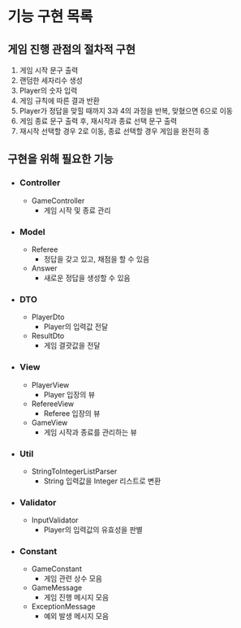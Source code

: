 # 기능 구현 목록

## 게임 진행 관점의 절차적 구현

1. 게임 시작 문구 출력
2. 랜덤한 세자리수 생성
3. Player의 숫자 입력
4. 게임 규칙에 따른 결과 반환
5. Player가 정답을 맞힐 때까지 3과 4의 과정을 반복, 맞혔으면 6으로 이동
6. 게임 종료 문구 출력 후, 재시작과 종료 선택 문구 출력
7. 재시작 선택할 경우 2로 이동, 종료 선택할 경우 게임을 완전히 종

## 구현을 위해 필요한 기능

- ### Controller
    - GameController
        - 게임 시작 및 종료 관리
- ### Model
    - Referee
        - 정답을 갖고 있고, 채점을 할 수 있음
    - Answer
        - 새로운 정답을 생성할 수 있음
- ### DTO
    - PlayerDto
        - Player의 입력값 전달
    - ResultDto
        - 게임 결괏값을 전달
- ### View
    - PlayerView
        - Player 입장의 뷰
    - RefereeView
        - Referee 입장의 뷰
    - GameView
        - 게임 시작과 종료를 관리하는 뷰
- ### Util
    - StringToIntegerListParser
        - String 입력값을 Integer 리스트로 변환
- ### Validator
    - InputValidator
      - Player의 입력값의 유효성을 판별
- ### Constant
    - GameConstant
        - 게임 관련 상수 모음
    - GameMessage
        - 게임 진행 메시지 모음
    - ExceptionMessage
        - 예외 발생 메시지 모음